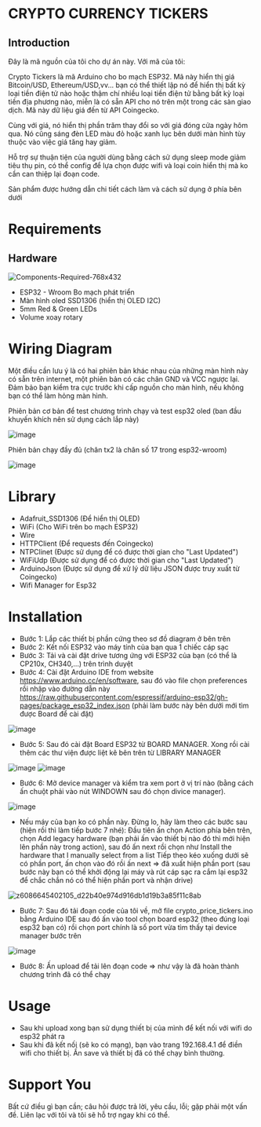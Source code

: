 # CRYPTO CURRENCY TICKERS
## Introduction

Đây là mã nguồn của tôi cho dự án này. Với mã của tôi:
<p>
Crypto Tickers là mã Arduino cho bo mạch ESP32. Mã này hiển thị giá Bitcoin/USD, Ethereum/USD,vv...  bạn có thể thiết lập nó để hiển thị bất kỳ loại tiền điện tử nào hoặc thậm chí nhiều loại tiền điện tử bằng bất kỳ loại tiền địa phương nào, miễn là có sẵn API cho nó trên một trong các sàn giao dịch. Mã này dữ liệu giá đến từ API Coingecko. 
<p>
Cùng với giá, nó hiển thị phần trăm thay đổi so với giá đóng cửa ngày hôm qua. Nó cũng sáng đèn LED màu đỏ hoặc xanh lục bên dưới màn hình tùy thuộc vào việc giá tăng hay giảm. 
<p>
Hỗ trợ sự thuận tiện của người dùng bằng cách sử dụng sleep mode giảm tiêu thụ pin, có thể config để lựa chọn được wifi và loại coin hiển thị mà ko cần can thiệp lại đoạn code.
<p>
Sản phẩm được hướng dẫn chi tiết cách làm và cách sử dụng ở phía bên dưới
 
# Requirements
## Hardware

![Components-Required-768x432](https://github.com/user-attachments/assets/e9a152f1-a4ec-4885-b548-0d71d6c21139)


 - ESP32 - Wroom Bo mạch phát triển
 - Màn hình oled SSD1306 (hiển thị OLED I2C)
 - 5mm Red & Green LEDs
 - Volume xoay rotary
   
# Wiring Diagram
Một điều cần lưu ý là có hai phiên bản khác nhau của những màn hình này có sẵn trên internet, một phiên bản có các chân GND và VCC ngược lại. Đảm bảo bạn kiểm tra cực trước khi cấp nguồn cho màn hình, nếu không bạn có thể làm hỏng màn hình.
<p>
 Phiên bản cơ bản để test chương trình chạy và test esp32 oled (ban đầu khuyến khích nên sử dụng cách lắp này)
 
![image](https://github.com/user-attachments/assets/4b20a8dd-c46c-48e2-bfa2-429b2fef8cb2)
 
 Phiên bản chạy đầy đủ (chân tx2 là chân số 17 trong esp32-wroom)
 
![image](https://github.com/user-attachments/assets/58954fd3-b5ab-4cd5-8202-2605daa2fff3)


# Library
 - Adafruit_SSD1306 (Để hiển thị OLED)
 - WiFi (Cho WiFi trên bo mạch ESP32)
 - Wire
 - HTTPClient (Để requests đến Coingecko)
 - NTPClinet (Được sử dụng để có được thời gian cho "Last Updated")
 - WiFiUdp (Được sử dụng để có được thời gian cho "Last Updated")
 - ArduinoJson (Được sử dụng để xử lý dữ liệu JSON được truy xuất từ ​​Coingecko)
 - Wifi Manager for Esp32

# Installation
 - Bước 1: Lắp các thiết bị phần cứng theo sơ đồ diagram ở bên trên
 - Bước 2: Kết nối ESP32 vào máy tính của bạn qua 1 chiếc cáp sạc
 - Bước 3: Tải và cài đặt drive tương ứng với ESP32 của bạn (có thể là CP210x, CH340,...) trên trình duyệt
 - Bước 4: Cài đặt Arduino IDE from website https://www.arduino.cc/en/software, sau đó vào file chọn preferences rồi nhập vào đường dẫn này https://raw.githubusercontent.com/espressif/arduino-esp32/gh-pages/package_esp32_index.json (phải làm bước này bên dưới mới tìm được Board để cài đặt)
   
 ![image](https://github.com/user-attachments/assets/a852d64a-83bf-484d-bc8f-e6a152f6a74f)

 - Bước 5: Sau đó cài đặt Board ESP32 từ BOARD MANAGER. Xong rồi cài thêm các thư viện được liệt kê bên trên từ LIBRARY MANAGER
   
![image](https://github.com/user-attachments/assets/15a506d2-a7bf-41f9-990d-bb82d9b5d6ce)
![image](https://github.com/user-attachments/assets/f61d31a9-ab18-4601-a67f-a017a1f02ea9)

 - Bước 6: Mở device manager và kiểm tra xem port ở vị trí nào (bằng cách ấn chuột phải vào nút WINDOWN sau đó chọn divice manager).
   
![image](https://github.com/user-attachments/assets/16bb1a21-76b5-4b7a-808a-fdfcf717da3f)

* Nếu máy của bạn ko có phần này. Đừng lo, hãy làm theo các bước sau (hiện rồi thì làm tiếp bước 7 nhé):
  Đầu tiên ấn chọn Action phía bên trên, chọn Add legacy hardware (bạn phải ấn vào thiết bị nào đó thì mới hiện lên phần này trong action), sau đó ấn next rồi chọn như Install the hardware that I manually select from a list
  Tiếp theo kéo xuống dưới sẽ có phần port, ấn chọn vào đó rồi ấn next => đã xuất hiện phần port (sau bước này bạn có thể khởi động lại máy và rút cáp sạc ra cắm lại esp32 để chắc chắn nó có thể hiện phần port và nhận drive)
  
![z6086645402105_d22b40e974d916db1d19b3a85f11c8ab](https://github.com/user-attachments/assets/1905a51c-357e-497d-a632-64a1269b64d2)

 - Bước 7: Sau đó tải đoạn code của tôi về, mở file crypto_price_tickers.ino bằng Arduino IDE sau đó ấn vào tool chọn board esp32 (theo đúng loại esp32 bạn có) rồi chọn port chính là số port vừa tìm thấy tại device manager bước trên
   
![image](https://github.com/user-attachments/assets/8a6d7973-965d-4585-bedd-feac6ca38df8)

 - Bước 8: Ấn upload để tải lên đoạn code => như vậy là đã hoàn thành chương trình đã có thể chạy


# Usage
- Sau khi upload xong bạn sử dụng thiết bị của mình để kết nối với wifi do esp32 phát ra
- Sau khi đã kết nối (sẽ ko có mạng), bạn vào trang 192.168.4.1 để điền wifi cho thiết bị. Ấn save và thiết bị đã có thể chạy bình thường.
  
# Support You
Bất cứ điều gì bạn cần; câu hỏi được trả lời, yêu cầu, lỗi; gặp phải một vấn đề. Liên lạc với tôi và tôi sẽ hỗ trợ ngay khi có thể.
